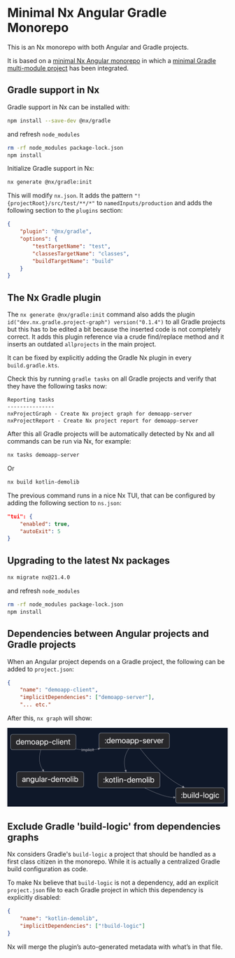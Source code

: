 # Minimal Nx Angular Gradle Monorepo

This is an Nx monorepo with both Angular and Gradle projects.

It is based on a [minimal Nx Angular monorepo](https://github.com/pvdhoef/minimal-nx-angular-monorepo)
in which a [minimal Gradle multi-module project](https://github.com/pvdhoef/minimal-gradle-multi-module-project)
has been integrated.

## Gradle support in Nx

Gradle support in Nx can be installed with:
```sh
npm install --save-dev @nx/gradle
```

and refresh `node_modules`
```sh
rm -rf node_modules package-lock.json
npm install
```

Initialize Gradle support in Nx:
```sh
nx generate @nx/gradle:init
```

This will modify `nx.json`. It adds the pattern `"!{projectRoot}/src/test/**/*"` to `namedInputs/production`
and adds the following section to the `plugins` section:
```json
{
    "plugin": "@nx/gradle",
    "options": {
        "testTargetName": "test",
        "classesTargetName": "classes",
        "buildTargetName": "build"
    }
}
```

## The Nx Gradle plugin

The `nx generate @nx/gradle:init` command also adds the plugin `id("dev.nx.gradle.project-graph") version("0.1.4")`
to all Gradle projects but this has to be edited a bit because the inserted code is not completely correct.
It adds this plugin reference via a crude find/replace method and it inserts an outdated `allprojects`
in the main project.

It can be fixed by explicitly adding the Gradle Nx plugin in every `build.gradle.kts`.

Check this by running `gradle tasks` on all Gradle projects and verify that they have the following tasks now:
```
Reporting tasks
---------------
nxProjectGraph - Create Nx project graph for demoapp-server
nxProjectReport - Create Nx project report for demoapp-server
```

After this all Gradle projects will be automatically detected by Nx and all commands can be run via Nx, for example:
```sh
nx tasks demoapp-server
```
Or

```sh
nx build kotlin-demolib
```

The previous command runs in a nice Nx TUI, that can be configured by adding the following section to `ns.json`:
```json
"tui": {
    "enabled": true,
    "autoExit": 5
}
```

## Upgrading to the latest Nx packages

```sh
nx migrate nx@21.4.0
```
and refresh `node_modules`

```sh
rm -rf node_modules package-lock.json
npm install
```

## Dependencies between Angular projects and Gradle projects

When an Angular project depends on a Gradle project, the following can be added to `project.json`:
```json
{
    "name": "demoapp-client",
    "implicitDependencies": ["demoapp-server"],
    "... etc."
```

After this, `nx graph` will show:

![Dependency Graph](images/dependency-graph.png)

## Exclude Gradle 'build-logic' from dependencies graphs

Nx considers Gradle's `build-logic` a project that should be handled as a first class citizen in the monorepo.
While it is actually a centralized Gradle build configuration as code.

To make Nx believe that `build-logic` is not a dependency, add an explicit `project.json` file to each Gradle project
in which this dependency is explicitly disabled:
```json
{
    "name": "kotlin-demolib",
    "implicitDependencies": ["!build-logic"]
}
```

Nx will merge the plugin’s auto-generated metadata with what’s in that file.
